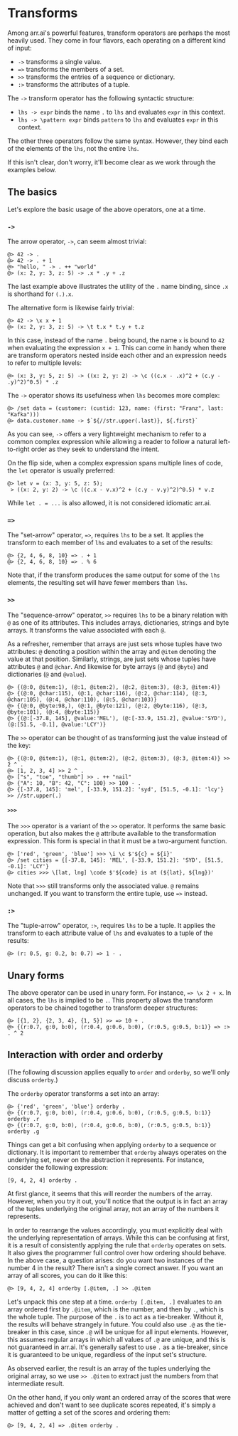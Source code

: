 # Transforms

Among arr.ai's powerful features, transform operators are perhaps the most
heavily used. They come in four flavors, each operating on a different kind of
input:

- `->` transforms a single value.
- `=>` transforms the members of a set.
- `>>` transforms the entries of a sequence or dictionary.
- `:>` transforms the attributes of a tuple.

The `->` transform operator has the following syntactic structure:

- `lhs -> expr` binds the name `.` to `lhs` and evaluates `expr` in this
  context.
- `lhs -> \pattern expr` binds `pattern` to `lhs` and evaluates `expr` in this
  context.

The other three operators follow the same syntax. However, they bind each of the
elements of the `lhs`, not the entire `lhs`.

If this isn't clear, don't worry, it'll become clear as we work through the
examples below.

## The basics

Let's explore the basic usage of the above operators, one at a time.

### `->`

The arrow operator, `->`, can seem almost trivial:

```arrai
@> 42 -> .
@> 42 -> . + 1
@> "hello, " -> . ++ "world"
@> (x: 2, y: 3, z: 5) -> .x * .y + .z
```

The last example above illustrates the utility of the `.` name binding, since
`.x` is shorthand for `(.).x`.

The alternative form is likewise fairly trivial:

```arrai
@> 42 -> \x x + 1
@> (x: 2, y: 3, z: 5) -> \t t.x * t.y + t.z
```

In this case, instead of the name `.` being bound, the name `x` is bound to `42`
when evaluating the expression `x + 1`. This can come in handy when there are
transform operators nested inside each other and an expression needs to refer to
multiple levels:

```arrai
@> (x: 3, y: 5, z: 5) -> ((x: 2, y: 2) -> \c ((c.x - .x)^2 + (c.y - .y)^2)^0.5) * .z
```

The `->` operator shows its usefulness when `lhs` becomes more complex:

```arrai
@> /set data = (customer: (custid: 123, name: (first: "Franz", last: "Kafka")))
@> data.customer.name -> $`${//str.upper(.last)}, ${.first}`
```

As you can see, `->` offers a very lightweight mechanism to refer to a common
complex expression while allowing a reader to follow a natural left-to-right
order as they seek to understand the intent.

On the flip side, when a complex expression spans multiple lines of code, the
`let` operator is usually preferred:

```arrai
@> let v = (x: 3, y: 5, z: 5);
 > ((x: 2, y: 2) -> \c ((c.x - v.x)^2 + (c.y - v.y)^2)^0.5) * v.z
```

While `let . = ...` is also allowed, it is not considered idiomatic arr.ai.

### `=>`

The "set-arrow" operator, `=>`, requires `lhs` to be a set. It applies the
transform to each member of `lhs` and evaluates to a set of the results:

```arrai
@> {2, 4, 6, 8, 10} => . + 1
@> {2, 4, 6, 8, 10} => . % 6
```

Note that, if the transform produces the same output for some of the `lhs`
elements, the resulting set will have fewer members than `lhs`.

### `>>`

The "sequence-arrow" operator, `>>` requires `lhs` to be a binary relation with
`@` as one of its attributes. This includes arrays, dictionaries, strings and
byte arrays. It transforms the value associated with each `@`.

As a refresher, remember that arrays are just sets whose tuples have two
attributes: `@` denoting a position within the array and `@item` denoting the
value at that position. Similarly, strings, are just sets whose tuples have
attributes `@` and `@char`. And likewise for byte arrays (`@` and `@byte`) and
dictionaries (`@` and `@value`).

```arrai
@> {(@:0, @item:1), (@:1, @item:2), (@:2, @item:3), (@:3, @item:4)}
@> {(@:0, @char:115), (@:1, @char:116), (@:2, @char:114), (@:3, @char:105), (@:4, @char:110), (@:5, @char:103)}
@> {(@:0, @byte:98,), (@:1, @byte:121), (@:2, @byte:116), (@:3, @byte:101), (@:4, @byte:115)}
@> {(@:[-37.8, 145], @value:'MEL'), (@:[-33.9, 151.2], @value:'SYD'), (@:[51.5, -0.1], @value:'LCY')}
```

The `>>` operator can be thought of as transforming just the value instead of
the key:

```arrai
@> {(@:0, @item:1), (@:1, @item:2), (@:2, @item:3), (@:3, @item:4)} >> 2 ^ .
@> [1, 2, 3, 4] >> 2 ^ .
@> ["s", "toe", "thumb"] >> . ++ "nail"
@> {"A": 10, "B": 42, "C": 100} >> 100 - .
@> {[-37.8, 145]: 'mel', [-33.9, 151.2]: 'syd', [51.5, -0.1]: 'lcy'} >> //str.upper(.)
```

#### `>>>`

The `>>>` operator is a variant of the `>>` operator. It performs the same basic
operation, but also makes the `@` attribute available to the transformation
expression. This form is special in that it must be a two-argument function.

```arrai
@> ['red', 'green', 'blue'] >>> \i \c $'${c} = ${i}'
@> /set cities = {[-37.8, 145]: 'MEL', [-33.9, 151.2]: 'SYD', [51.5, -0.1]: 'LCY'}
@> cities >>> \[lat, lng] \code $'${code} is at (${lat}, ${lng})'
```

Note that `>>>` still transforms only the associated value. `@` remains
unchanged. If you want to transform the entire tuple, use `=>` instead.

### `:>`

The "tuple-arrow" operator, `:>`, requires `lhs` to be a tuple. It applies the
transform to each attribute value of `lhs` and evaluates to a tuple of the results:

```arrai
@> (r: 0.5, g: 0.2, b: 0.7) => 1 - .
```

## Unary forms

The above operator can be used in unary form. For instance, `=> \x 2 + x`. In
all cases, the `lhs` is implied to be `.`. This property allows the transform
operators to be chained together to transform deeper structures:

```arrai
@> [{1, 2}, {2, 3, 4}, {1, 5}] >> => 10 + .
@> {(r:0.7, g:0, b:0), (r:0.4, g:0.6, b:0), (r:0.5, g:0.5, b:1)} => :> . ^ 2
```

## Interaction with order and orderby

(The following discussion applies equally to `order` and `orderby`, so we'll
only discuss `orderby`.)

The `orderby` operator transforms a set into an array:

```arrai
@> {'red', 'green', 'blue'} orderby .
@> {(r:0.7, g:0, b:0), (r:0.4, g:0.6, b:0), (r:0.5, g:0.5, b:1)} orderby .r
@> {(r:0.7, g:0, b:0), (r:0.4, g:0.6, b:0), (r:0.5, g:0.5, b:1)} orderby .g
```

Things can get a bit confusing when applying `orderby` to a sequence or
dictionary. It is important to remember that `orderby` always operates on the
underlying set, never on the abstraction it represents. For instance, consider
the following expression:

```arrai
[9, 4, 2, 4] orderby .
```

At first glance, it seems that this will reorder the numbers of the array.
However, when you try it out, you'll notice that the output is in fact an array
of the tuples underlying the original array, not an array of the numbers it
represents.

In order to rearrange the values accordingly, you must explicitly deal with the
underlying representation of arrays. While this can be confusing at first, it is
a result of consistently applying the rule that `orderby` operates on sets. It
also gives the programmer full control over how ordering should behave. In the
above case, a question arises: do you want two instances of the number 4 in the
result? There isn't a single correct answer. If you want an array of all scores,
you can do it like this:

```arrai
@> [9, 4, 2, 4] orderby [.@item, .] >> .@item
```

Let's unpack this one step at a time. `orderby [.@item, .]` evaluates to an
array ordered first by `.@item`, which is the number, and then by `.`, which is
the whole tuple. The purpose of the `.` is to act as a tie-breaker. Without it,
the results will behave strangely in future. You could also use `.@` as the
tie-breaker in this case, since `.@` will be unique for all input elements.
However, this assumes regular arrays in which all values of `.@` are unique, and
this is not guaranteed in arr.ai. It's generally safest to use `.` as a
tie-breaker, since it is guaranteed to be unique, regardless of the input set's
structure.

As observed earlier, the result is an array of the tuples underlying the
original array, so we use `>> .@item` to extract just the numbers from that
intermediate result.

On the other hand, if you only want an ordered array of the scores that were
achieved and don't want to see duplicate scores repeated, it's simply a matter
of getting a set of the scores and ordering them:

```arrai
@> [9, 4, 2, 4] => .@item orderby .
```
